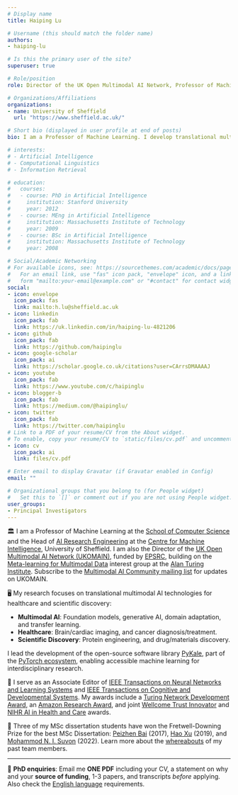 ```yaml
---
# Display name
title: Haiping Lu

# Username (this should match the folder name)
authors:
- haiping-lu

# Is this the primary user of the site?
superuser: true

# Role/position
role: Director of the UK Open Multimodal AI Network, Professor of Machine Learning, and Head of AI Research Engineering

# Organizations/Affiliations
organizations:
- name: University of Sheffield
  url: "https://www.sheffield.ac.uk/"

# Short bio (displayed in user profile at end of posts)
bio: I am a Professor of Machine Learning. I develop translational multimodal AI technologies for advancing healthcare and scientific discovery.

# interests:
# - Artificial Intelligence
# - Computational Linguistics
# - Information Retrieval

# education:
#   courses:
#   - course: PhD in Artificial Intelligence
#     institution: Stanford University
#     year: 2012
#   - course: MEng in Artificial Intelligence
#     institution: Massachusetts Institute of Technology
#     year: 2009
#   - course: BSc in Artificial Intelligence
#     institution: Massachusetts Institute of Technology
#     year: 2008

# Social/Academic Networking
# For available icons, see: https://sourcethemes.com/academic/docs/page-builder/#icons
#   For an email link, use "fas" icon pack, "envelope" icon, and a link in the
#   form "mailto:your-email@example.com" or "#contact" for contact widget.
social:
- icon: envelope
  icon_pack: fas
  link: mailto:h.lu@sheffield.ac.uk
- icon: linkedin
  icon_pack: fab
  link: https://uk.linkedin.com/in/haiping-lu-4821206
- icon: github
  icon_pack: fab
  link: https://github.com/haipinglu
- icon: google-scholar
  icon_pack: ai
  link: https://scholar.google.co.uk/citations?user=CArrsDMAAAAJ
- icon: youtube
  icon_pack: fab
  link: https://www.youtube.com/c/haipinglu
- icon: blogger-b
  icon_pack: fab
  link: https://medium.com/@haipinglu/
- icon: twitter
  icon_pack: fab
  link: https://twitter.com/haipinglu
# Link to a PDF of your resume/CV from the About widget.
# To enable, copy your resume/CV to `static/files/cv.pdf` and uncomment the lines below.
- icon: cv
  icon_pack: ai
  link: files/cv.pdf

# Enter email to display Gravatar (if Gravatar enabled in Config)
email: ""

# Organizational groups that you belong to (for People widget)
#   Set this to `[]` or comment out if you are not using People widget.
user_groups:
- Principal Investigators
---
```


<!-- **Job**: [Senior AI Research Engineer / AI Research Engineer opening](https://www.jobs.ac.uk/job/DFM241/ai-research-engineer-senior-ai-research-engineer). *Deadline: 5th February 2024*. Fixed term to start from as soon as possible until 31 March 2025. -->

<!-- **Job**: [FIVE 3-year Senior AI Research Engineer / AI Research Engineer positions](https://www.jobs.ac.uk/job/CYI206/senior-ai-research-engineer-ai-research-engineer). *Deadline: 24th April 2023*. Fixed term for 36 months with flexible starting date. For more information, watch the [information session recording on YouTube](https://youtu.be/2gizHKlaDqE) and check out the [Q&A summary](https://shef-aire.github.io/q-and-a/). -->

<!-- **Job**: [Postdoctoral Research Associate in Machine Learning for
Medical Image Analysis](https://jobs.shef.ac.uk/sap/bc/webdynpro/sap/hrrcf_a_posting_apply?PARAM=cG9zdF9pbnN0X2d1aWQ9NjFCOENGODdBOTE4NEVGMEUxMDAwMDAwQUMxRTg4NzgmY2FuZF90eXBlPUVYVA%3d%3d&sap-client=400&sap-language=EN&sap-accessibility=X&sap-ep-themeroot=%2fSAP%2fPUBLIC%2fBC%2fUR%2fuos#). *Deadline: 12th Jan 2022*. Fixed term till 31st March 2023, start as soon as possible. -->

<!-- **[PhD Scholarships](https://www.sheffield.ac.uk/postgraduate/phd/scholarships)**: [Faculty scholarship](https://www.sheffield.ac.uk/postgraduate/phd/scholarships/faculty), [CSC for Chinese applicants](https://www.sheffield.ac.uk/postgraduate/research/scholarships/csc), and [EPSRC DTP](https://epsrc.ukri.org/skills/students/dta/grants/). *Deadline: 5pm 26th Jan 2022*. Email me **ONE PDF** including CV, a statement on why, 1-3 papers, and transcripts *before* applying. Check the [English language requirements](https://www.sheffield.ac.uk/postgraduate/phd/apply/english-language).
*** -->

<!-- **PhD enquiries**: Email me **ONE PDF** including CV, a statement on why and your **source of funding**, 1-3 papers, and transcripts *before* applying. Also check the [English language](https://www.sheffield.ac.uk/postgraduate/phd/apply/english-language) requirements. **[PhD Scholarship](https://www.sheffield.ac.uk/postgraduate/phd/scholarships)**: [EPSRC DTP](https://epsrc.ukri.org/skills/students/dta/grants/) (*deadline: 24th March 2022*).
*** -->

<!-- **Workshop**: Welcome to join the [First Workshop on Multimodal AI](https://multimodalai.github.io/) at Sheffield on 27th June 2023 that we are organising. **Registration deadline: 14th June 2023**. -->

<!-- We are looking for [sponsors](https://multimodalai.github.io/sponsorship/) and [submissions](https://multimodalai.github.io/call-for-papers/). -->

<!-- Founding Director of the UK Open Multimodal AI Network -->

🏛️ I am a Professor of Machine Learning at the [School of Computer Science](http://www.sheffield.ac.uk/cs) and the Head of [AI Research Engineering](https://shef-aire.github.io/) at the [Centre for Machine Intelligence](https://www.sheffield.ac.uk/ai), University of Sheffield. I am also the Director of the [UK Open Multimodal AI Network (UKOMAIN)](https://multimodalai.github.io/), funded by [EPSRC](https://www.ukri.org/councils/epsrc/), building on the [Meta-learning for Multimodal Data](https://www.turing.ac.uk/research/interest-groups/meta-learning-multimodal-data) interest group at the [Alan Turing Institute](https://www.turing.ac.uk/). Subscribe to the [Multimodal AI Community mailing list](https://groups.google.com/a/sheffield.ac.uk/g/multimodal-ai-community-group) for updates on UKOMAIN.


🖥️ My research focuses on translational multimodal AI technologies for healthcare and scientific discovery:
- **Multimodal AI**: Foundation models, generative AI, domain adaptation, and transfer learning.
- **Healthcare**: Brain/cardiac imaging, and cancer diagnosis/treatment.
- **Scientific Discovery**: Protein engineering, and drug/materials discovery.

I lead the development of the open-source software library [PyKale](https://github.com/pykale/pykale), part of the [PyTorch ecosystem](https://pytorch.org/ecosystem/), enabling accessible machine learning for interdisciplinary research.

🏅 I serve as an Associate Editor of [IEEE Transactions on Neural Networks and Learning Systems](https://ieeexplore.ieee.org/xpl/RecentIssue.jsp?punumber=5962385) and [IEEE Transactions on Cognitive and Developmental Systems](https://ieeexplore.ieee.org/xpl/aboutJournal.jsp?punumber=7274989). My awards include a [Turing Network Development Award](https://www.turing.ac.uk/work-turing/turing-network-development-awards-call), an [Amazon Research Award](https://www.amazon.science/research-awards/recipients/haiping-lu), and joint [Wellcome Trust Innovator](https://app.dimensions.ai/details/grant/grant.10029221) and [NIHR AI in Health and Care](https://www.nihr.ac.uk/documents/ai-in-health-and-care-awards-funded-projects-2020/25625#Phase_2_projects) awards.

📘 Three of my MSc dissertation students have won the Fretwell-Downing Prize for the best MSc Dissertation: [Peizhen Bai](https://haipinglu.github.io/authors/peizhen-bai/) (2017), [Hao Xu](https://haipinglu.github.io/authors/hao-xu/) (2019), and [Mohammod N. I. Suvon](https://haipinglu.github.io/authors/mohammod-suvon/) (2022). Learn more about the [whereabouts](https://haipinglu.github.io/#people) of my past team members.

***
📩 **PhD enquiries**: Email me **ONE PDF** including your CV, a statement on why and your **source of funding**, 1-3 papers, and transcripts *before* applying. Also check the [English language](https://www.sheffield.ac.uk/postgraduate/phd/apply/english-language) requirements.


<!-- **[PhD Scholarship](https://www.sheffield.ac.uk/postgraduate/phd/scholarships)**: [EPSRC DTP](https://epsrc.ukri.org/skills/students/dta/grants/) (*deadline: 24th March 2022*). -->

<!-- ***
**NOTE: under construction**. -->

